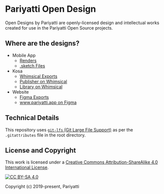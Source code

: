 # Pariyatti Open Design

Open Designs by Pariyatti are openly-licensed design and intellectual works created for use in the Pariyatti Open Source projects.

## Where are the designs?

- Mobile App
  - [Renders](https://github.com/pariyatti/design/tree/master/mobile-app/renders)
  - [.sketch Files](https://github.com/pariyatti/design/tree/master/mobile-app/src)
- Kosa
  - [Whimsical Exports](https://github.com/pariyatti/design/tree/master/kosa)
  - [Publisher on Whimsical](https://whimsical.com/JwhtJKYRasEaSk91s7nLuG)
  - [Library on Whimsical](https://whimsical.com/5uyY3q9Pqv2iiWBbH29FfD)
- Website
  - [Figma Exports](https://github.com/pariyatti/design/tree/master/www.pariyatti.app)
  - [www.pariyatti.app on Figma](https://www.figma.com/file/sfTvwQcDTYBfmbMS4bdaoq/website)

## Technical Details

This repository uses [`git-lfs` (Git Large File Support)](https://git-lfs.github.com) as per the `.gitattributes` file in the root directory.

## License and Copyright

This work is licensed under a
[Creative Commons Attribution-ShareAlike 4.0 International License][cc-by-sa].

[![CC BY-SA 4.0][cc-by-sa-image]][cc-by-sa]

[cc-by-sa]: http://creativecommons.org/licenses/by-sa/4.0/
[cc-by-sa-image]: https://licensebuttons.net/l/by-sa/4.0/88x31.png

Copyright (c) 2019-present, Pariyatti

